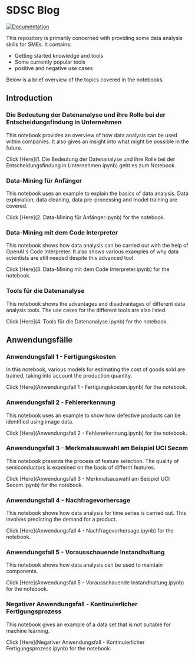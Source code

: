 # SDSC Blog

[![Documentation](https://img.shields.io/badge/lang-de-blue?style=flat-square)](README.md)


This repository is primarily concerned with providing some data analysis skills for SMEs. It contains:
- Getting started knowledge and tools
- Some currently popular tools
- positive and negative use cases

Below is a brief overview of the topics covered in the notebooks.

## Introduction

### Die Bedeutung der Datenanalyse und ihre Rolle bei der Entscheidungsfindung in Unternehmen

This notebook provides an overview of how data analysis can be used within companies. It also gives an insight into what might be possible in the future.

Click [Here](1. Die Bedeutung der Datenanalyse und ihre Rolle bei der Entscheidungsfindung in Unternehmen.ipynb) geht es zum Notebook.

### Data-Mining für Anfänger

This notebook uses an example to explain the basics of data analysis. Data exploration, data cleaning, data pre-processing and model training are covered.

Click [Here](2. Data-Mining für Anfänger.ipynb) for the notebook.

### Data-Mining mit dem Code Interpreter

This notebook shows how data analysis can be carried out with the help of OpenAI's Code Interpreter. It also shows various examples of why data scientists are still needed despite this advanced tool.

Click [Here](3. Data-Mining mit dem Code Interpreter.ipynb) for the notebook.

### Tools für die Datenanalyse

This notebook shows the advantages and disadvantages of different data analysis tools. The use cases for the different tools are also listed.

Click [Here](4. Tools für die Datenanalyse.ipynb) for the notebook.

## Anwendungsfälle

### Anwendungsfall 1 - Fertigungskosten

In this notebook, various models for estimating the cost of goods sold are trained, taking into account the production quantity.

Click [Here](Anwendungsfall 1 - Fertigungskosten.ipynb) for the notebook.

### Anwendungsfall 2 - Fehlererkennung

This notebook uses an example to show how defective products can be identified using image data.

Click [Here](Anwendungsfall 2 - Fehlererkennung.ipynb) for the notebook.

### Anwendungsfall 3 - Merkmalsauswahl am Beispiel UCI Secom

This notebook presents the process of feature selection. The quality of semiconductors is examined on the basis of differnt features. 

Click [Here](Anwendungsfall 3 - Merkmalsauswahl am Beispiel UCI Secom.ipynb) for the notebook.

### Anwendungsfall 4 - Nachfragevorhersage

This notebook shows how data analysis for time series is carried out. This involves predicting the demand for a product.

Click [Here](Anwendungsfall 4 - Nachfragevorhersage.ipynb) for the notebook.

### Anwendungsfall 5 - Vorausschauende Instandhaltung

This notebook shows how data analysis can be used to maintain components.

Click [Here](Anwendungsfall 5 - Vorausschauende Instandhaltung.ipynb) for the notebook.

### Negativer Anwendungsfall - Kontinuierlicher Fertigungsprozess

This notebook gives an example of a data set that is not suitable for machine learning. 

Click [Here](Negativer Anwendungsfall - Kontinuierlicher Fertigungsprozess.ipynb) for the notebook.